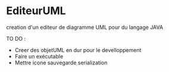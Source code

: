 EditeurUML
==========

creation d'un editeur de diagramme UML pour du langage JAVA

TO DO :

- Creer des objetUML en dur pour le develloppement
- Faire un exécutable
- Mettre icone sauvegarde serialization
